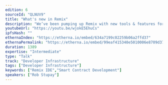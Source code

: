 ```yaml
---
edition: 6
sourceId: "QLNUV9"
title: "What's new in Remix"
description: "We’ve been pumping up Remix with new tools & features for users of all levels.  Come learn the latest Remix tricks & techniques.  We'll cue up editor improvements, tool integrations (including Git), Remix shortcuts, and our new workflows. We’ll also demo our new interface for using Remix with proxy contracts.  This talk will take your scratchings on Remix to 11."
youtubeUrl: "https://youtu.be/wjokE5EhuCs"
ipfsHash: ""
ethernaIndex: "https://etherna.io/embed/634a7199c02259b06a2ffd37"
ethernaPermalink: "https://etherna.io/embed/99eaf415340e5010006e8709d3758fa7a207a27ba6c799962e5728fcec358b76"
duration: 1389
expertise: "Intermediate"
type: "Talk"
track: "Developer Infrastructure"
tags: ["Developer Infrastructure"]
keywords: ["Remix IDE","Smart Contract Development"]
speakers: ["Rob Stupay"]
---
```

